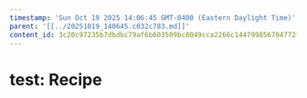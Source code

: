 ```yaml
---
timestamp: 'Sun Oct 19 2025 14:06:45 GMT-0400 (Eastern Daylight Time)'
parent: '[[../20251019_140645.c032c783.md]]'
content_id: 3c20c97235b7dbdbc79af6b603509bc8049cca2266c144799856704772fb4d4e
---
```


# test: Recipe
